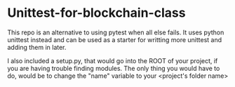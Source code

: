 # Unittest-for-blockchain-class
 This repo is an alternative to using pytest when all else fails.
 It uses python unittest instead and can be used as a starter for writting more 
 unittest and adding them in later.
 
 I also included a setup.py, that would go into the ROOT of your project, if you are having trouble finding modules. 
 The only thing you would have to do, would be to change the "name" variable to your <project's folder name> 
 
